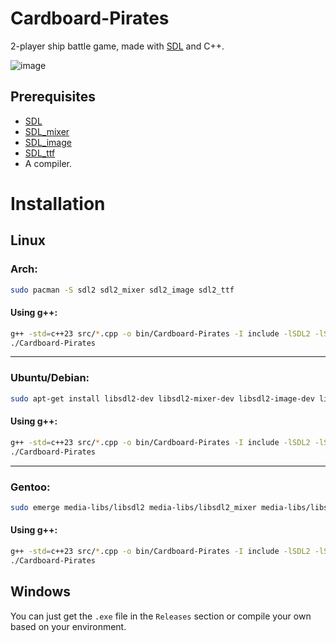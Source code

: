 # Cardboard-Pirates
2-player ship battle game, made with [SDL](https://github.com/libsdl-org/SDL) and C++.

![image](https://github.com/user-attachments/assets/9427135b-6422-48ca-ab22-38e2036a3f70)

## Prerequisites
- [SDL](https://github.com/libsdl-org/SDL)
- [SDL_mixer](https://github.com/libsdl-org/SDL_mixer)
- [SDL_image](https://github.com/libsdl-org/SDL_image)
- [SDL_ttf](https://github.com/libsdl-org/SDL_ttf)
- A compiler.

# Installation
## Linux
### Arch:
```bash
sudo pacman -S sdl2 sdl2_mixer sdl2_image sdl2_ttf
```
#### Using g++:
```bash
g++ -std=c++23 src/*.cpp -o bin/Cardboard-Pirates -I include -lSDL2 -lSDL2_image -lSDL2_ttf -lSDL2_mixer -ldl && cd bin
./Cardboard-Pirates

```
---
### Ubuntu/Debian:
```bash
sudo apt-get install libsdl2-dev libsdl2-mixer-dev libsdl2-image-dev libsdl2-ttf-dev
```
#### Using g++:
```bash
g++ -std=c++23 src/*.cpp -o bin/Cardboard-Pirates -I include -lSDL2 -lSDL2_image -lSDL2_ttf -lSDL2_mixer -ldl && cd bin
./Cardboard-Pirates
```
---

### Gentoo:
```bash
sudo emerge media-libs/libsdl2 media-libs/libsdl2_mixer media-libs/libsdl2_image media-libs/libsdl2_ttf
```
#### Using g++:
```bash
g++ -std=c++23 src/*.cpp -o bin/Cardboard-Pirates -I include -lSDL2 -lSDL2_image -lSDL2_ttf -lSDL2_mixer -ldl && cd bin
./Cardboard-Pirates
```
## Windows
You can just get the `.exe` file in the `Releases` section or compile your own based on your environment.
